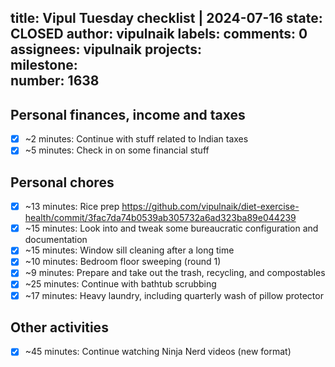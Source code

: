 title:	Vipul Tuesday checklist | 2024-07-16
state:	CLOSED
author:	vipulnaik
labels:	
comments:	0
assignees:	vipulnaik
projects:	
milestone:	
number:	1638
--
## Personal finances, income and taxes

- [x] ~2 minutes: Continue with stuff related to Indian taxes
- [x] ~5 minutes: Check in on some financial stuff

## Personal chores

- [x] ~13 minutes: Rice prep https://github.com/vipulnaik/diet-exercise-health/commit/3fac7da74b0539ab305732a6ad323ba89e044239
- [x] ~15 minutes: Look into and tweak some bureaucratic configuration and documentation
- [x] ~15 minutes: Window sill cleaning after a long time
- [x] ~10 minutes: Bedroom floor sweeping (round 1)
- [x] ~9 minutes: Prepare and take out the trash, recycling, and compostables
- [x] ~25 minutes: Continue with bathtub scrubbing
- [x] ~17 minutes: Heavy laundry, including quarterly wash of pillow protector

## Other activities

- [x] ~45 minutes: Continue watching Ninja Nerd videos (new format)
